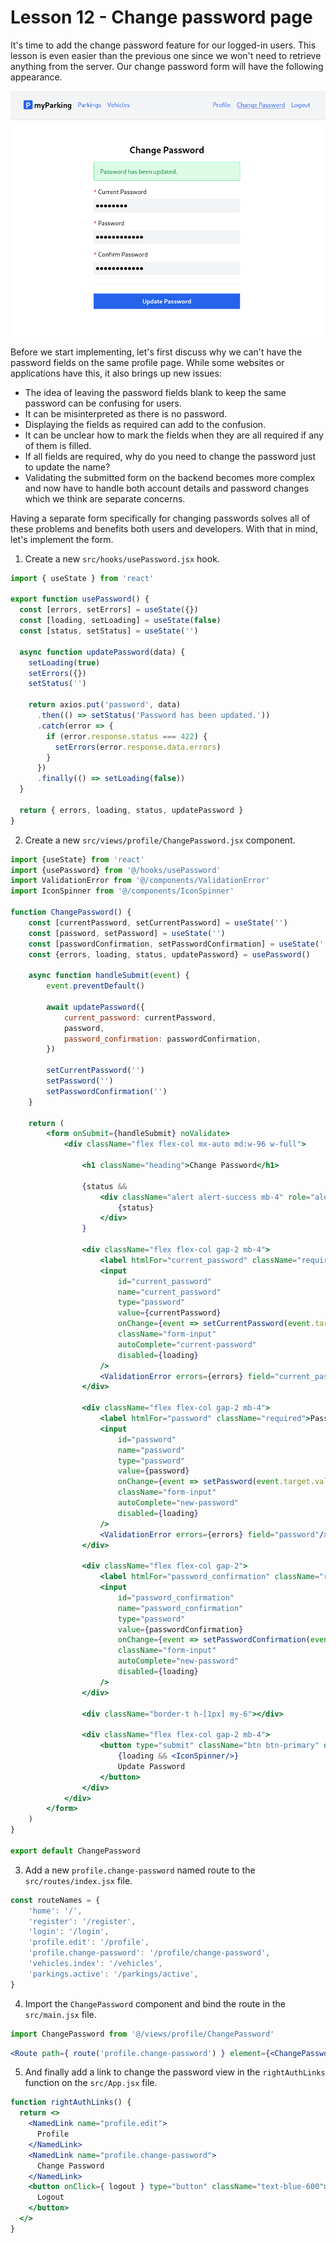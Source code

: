 # Lesson 12 - Change password page

It's time to add the change password feature for our logged-in users. This lesson is even easier than the previous one
since we won't need to retrieve anything from the server. Our change password form will have the following appearance.

![Change password](assets/change-password.png)

Before we start implementing, let's first discuss why we can't have the password fields on the same profile page. While
some websites or applications have this, it also brings up new issues:

- The idea of leaving the password fields blank to keep the same password can be confusing for users.
- It can be misinterpreted as there is no password.
- Displaying the fields as required can add to the confusion.
- It can be unclear how to mark the fields when they are all required if any of them is filled.
- If all fields are required, why do you need to change the password just to update the name?
- Validating the submitted form on the backend becomes more complex and now have to handle both account details and
  password changes which we think are separate concerns.

Having a separate form specifically for changing passwords solves all of these problems and benefits both users and
developers. With that in mind, let's implement the form.

1. Create a new `src/hooks/usePassword.jsx` hook.

```jsx
import { useState } from 'react'

export function usePassword() {
  const [errors, setErrors] = useState({})
  const [loading, setLoading] = useState(false)
  const [status, setStatus] = useState('')

  async function updatePassword(data) {
    setLoading(true)
    setErrors({})
    setStatus('')

    return axios.put('password', data)
      .then(() => setStatus('Password has been updated.'))
      .catch(error => {
        if (error.response.status === 422) {
          setErrors(error.response.data.errors)
        }
      })
      .finally(() => setLoading(false))
  }

  return { errors, loading, status, updatePassword }
}
```

2. Create a new `src/views/profile/ChangePassword.jsx` component.

```jsx
import {useState} from 'react'
import {usePassword} from '@/hooks/usePassword'
import ValidationError from '@/components/ValidationError'
import IconSpinner from '@/components/IconSpinner'

function ChangePassword() {
    const [currentPassword, setCurrentPassword] = useState('')
    const [password, setPassword] = useState('')
    const [passwordConfirmation, setPasswordConfirmation] = useState('')
    const {errors, loading, status, updatePassword} = usePassword()

    async function handleSubmit(event) {
        event.preventDefault()

        await updatePassword({
            current_password: currentPassword,
            password,
            password_confirmation: passwordConfirmation,
        })

        setCurrentPassword('')
        setPassword('')
        setPasswordConfirmation('')
    }

    return (
        <form onSubmit={handleSubmit} noValidate>
            <div className="flex flex-col mx-auto md:w-96 w-full">

                <h1 className="heading">Change Password</h1>

                {status &&
                    <div className="alert alert-success mb-4" role="alert">
                        {status}
                    </div>
                }

                <div className="flex flex-col gap-2 mb-4">
                    <label htmlFor="current_password" className="required">Current Password</label>
                    <input
                        id="current_password"
                        name="current_password"
                        type="password"
                        value={currentPassword}
                        onChange={event => setCurrentPassword(event.target.value)}
                        className="form-input"
                        autoComplete="current-password"
                        disabled={loading}
                    />
                    <ValidationError errors={errors} field="current_password"/>
                </div>

                <div className="flex flex-col gap-2 mb-4">
                    <label htmlFor="password" className="required">Password</label>
                    <input
                        id="password"
                        name="password"
                        type="password"
                        value={password}
                        onChange={event => setPassword(event.target.value)}
                        className="form-input"
                        autoComplete="new-password"
                        disabled={loading}
                    />
                    <ValidationError errors={errors} field="password"/>
                </div>

                <div className="flex flex-col gap-2">
                    <label htmlFor="password_confirmation" className="required">Confirm Password</label>
                    <input
                        id="password_confirmation"
                        name="password_confirmation"
                        type="password"
                        value={passwordConfirmation}
                        onChange={event => setPasswordConfirmation(event.target.value)}
                        className="form-input"
                        autoComplete="new-password"
                        disabled={loading}
                    />
                </div>

                <div className="border-t h-[1px] my-6"></div>

                <div className="flex flex-col gap-2 mb-4">
                    <button type="submit" className="btn btn-primary" disabled={loading}>
                        {loading && <IconSpinner/>}
                        Update Password
                    </button>
                </div>
            </div>
        </form>
    )
}

export default ChangePassword
```

3. Add a new `profile.change-password` named route to the `src/routes/index.jsx` file.

```jsx
const routeNames = {
    'home': '/',
    'register': '/register',
    'login': '/login',
    'profile.edit': '/profile',
    'profile.change-password': '/profile/change-password',
    'vehicles.index': '/vehicles',
    'parkings.active': '/parkings/active',
}
```

4. Import the `ChangePassword` component and bind the route in the `src/main.jsx` file.

```jsx
import ChangePassword from '@/views/profile/ChangePassword'
```

```jsx
<Route path={ route('profile.change-password') } element={<ChangePassword />} />
```

5. And finally add a link to change the password view in the `rightAuthLinks` function on the `src/App.jsx` file.

```jsx
function rightAuthLinks() {
  return <>
    <NamedLink name="profile.edit">
      Profile
    </NamedLink>
    <NamedLink name="profile.change-password">
      Change Password
    </NamedLink>
    <button onClick={ logout } type="button" className="text-blue-600">
      Logout
    </button>
  </>
}
```
